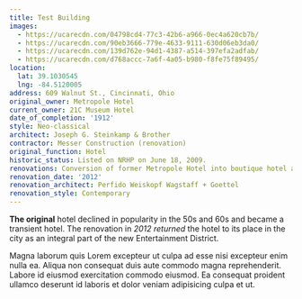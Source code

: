 ```yaml
---
title: Test Building
images:
  - https://ucarecdn.com/04798cd4-77c3-42b6-a966-0ec4a620cb7b/
  - https://ucarecdn.com/90eb3666-779e-4633-9111-630d06eb3da0/
  - https://ucarecdn.com/139d762e-94d1-4387-a514-397efa2adfab/
  - https://ucarecdn.com/d768accc-7a6f-4a05-b980-f8fe75f89495/
location:
  lat: 39.1030545
  lng: -84.5120005
address: 609 Walnut St., Cincinnati, Ohio
original_owner: Metropole Hotel
current_owner: 21C Museum Hotel
date_of_completion: '1912'
style: Neo-classical
architect: Joseph G. Steinkamp & Brother
contractor: Messer Construction (renovation)
original_function: Hotel
historic_status: Listed on NRHP on June 18, 2009.
renovations: Conversion of former Metropole Hotel into boutique hotel and art collection
renovation_date: '2012'
renovation_architect: Perfido Weiskopf Wagstaff + Goettel
renovation_style: Contemporary
---
```


**The original** hotel declined in popularity in the 50s and 60s and became a transient hotel. The renovation in _2012 returned_ the hotel to its place in the city as an integral part of the new Entertainment District.

Magna laborum quis Lorem excepteur ut culpa ad esse nisi excepteur enim nulla ea. Aliqua non consequat duis aute commodo magna reprehenderit. Labore id eiusmod exercitation commodo eiusmod. Ea consequat proident ullamco deserunt id laboris et dolor veniam adipisicing culpa et ut.
